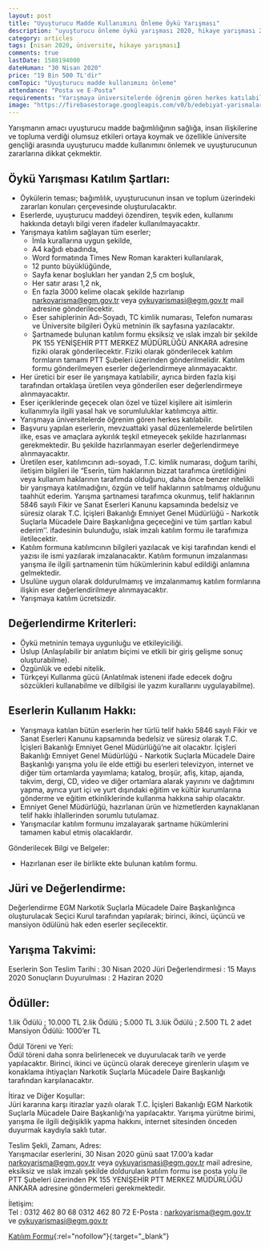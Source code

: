 ```yaml
---
layout: post
title: "Uyuşturucu Madde Kullanımını Önleme Öykü Yarışması"
description: "uyuşturucu önleme öykü yarışması 2020, hikaye yarışması 2020, hikaye yarışmaları, öykü yarışmaları"
category: articles
tags: [nisan 2020, üniversite, hikaye yarışması]
comments: true
lastDate: 1588194000
dateHuman: "30 Nisan 2020"
price: "19 Bin 500 TL'dir"
comTopic: "Uyuşturucu madde kullanımını önleme"
attendance: "Posta ve E-Posta"
requirements: "Yarışmaya üniversitelerde öğrenim gören herkes katılabilir."
image: "https://firebasestorage.googleapis.com/v0/b/edebiyat-yarismalari.appspot.com/o/uyusturucu-madde-kullanimi-onleme-oyku-yarismasi.png?alt=media&token=3211fb38-d42c-41ed-8ebc-087c96fc8d12"
---
```


Yarışmanın amacı uyuşturucu madde bağımlılığının sağlığa, insan ilişkilerine ve topluma verdiği olumsuz etkileri ortaya koymak ve özellikle üniversite gençliği arasında uyuşturucu madde kullanımını önlemek ve uyuşturucunun zararlarına dikkat çekmektir.

## Öykü Yarışması Katılım Şartları:  
- Öykülerin teması; bağımlılık, uyuşturucunun insan ve toplum üzerindeki zararları konuları çerçevesinde oluşturulacaktır.
- Eserlerde, uyuşturucu maddeyi özendiren, teşvik eden, kullanımı hakkında detaylı bilgi veren ifadeler kullanılmayacaktır.
- Yarışmaya katılım sağlayan tüm eserler;
    - İmla kurallarına uygun şekilde,
    - A4 kağıdı ebadında,
    - Word formatında Times New Roman karakteri kullanılarak,
    - 12 punto büyüklüğünde,
    - Sayfa kenar boşlukları her yandan 2,5 cm boşluk,
    - Her satır arası 1,2 nk,
    - En fazla 3000 kelime olacak şekilde hazırlanıp narkoyarisma@egm.gov.tr veya oykuyarismasi@egm.gov.tr mail adresine gönderilecektir.
    - Eser sahiplerinin Adı-Soyadı, TC kimlik numarası, Telefon numarası ve Üniversite bilgileri Öykü metninin ilk sayfasına yazılacaktır.
    - Şartnamede bulunan katılım formu eksiksiz ve ıslak imzalı bir şekilde PK 155 YENİŞEHİR PTT MERKEZ MÜDÜRLÜĞÜ ANKARA adresine fiziki olarak gönderilecektir. Fiziki olarak gönderilecek katılım formların tamamı PTT Şubeleri üzerinden gönderilmelidir. Katılım formu gönderilmeyen eserler değerlendirmeye alınmayacaktır.
- Her üretici bir eser ile yarışmaya katılabilir, ayrıca birden fazla kişi tarafından ortaklaşa üretilen veya gönderilen eser değerlendirmeye alınmayacaktır.
- Eser içeriklerinde geçecek olan özel ve tüzel kişilere ait isimlerin kullanımıyla ilgili yasal hak ve sorumluluklar katılımcıya aittir.
- Yarışmaya üniversitelerde öğrenim gören herkes katılabilir.
- Başvuru yapılan eserlerin, mevzuattaki yasal düzenlemelerde belirtilen ilke, esas ve amaçlara aykırılık teşkil etmeyecek şekilde hazırlanması gerekmektedir. Bu şekilde hazırlanmayan eserler değerlendirmeye alınmayacaktır.
- Üretilen eser, katılımcının adı-soyadı, T.C. kimlik numarası, doğum tarihi, iletişim bilgileri ile “Eserin, tüm haklarının bizzat tarafımca üretildiğini veya kullanım haklarının tarafımda olduğunu, daha önce benzer nitelikli bir yarışmaya katılmadığını, özgün ve telif haklarının satılmamış olduğunu taahhüt ederim. Yarışma şartnamesi tarafımca okunmuş, telif haklarının 5846 sayılı Fikir ve Sanat Eserleri Kanunu kapsamında bedelsiz ve süresiz olarak T.C. İçişleri Bakanlığı Emniyet Genel Müdürlüğü - Narkotik Suçlarla Mücadele Daire Başkanlığına geçeceğini ve tüm şartları kabul ederim’’. ifadesinin bulunduğu, ıslak imzalı katılım formu ile tarafımıza iletilecektir.
- Katılım formuna katılımcının bilgileri yazılacak ve kişi tarafından kendi el yazısı ile ismi yazılarak imzalanacaktır. Katılım formunun imzalanması yarışma ile ilgili şartnamenin tüm hükümlerinin kabul edildiği anlamına gelmektedir.
- Usulüne uygun olarak doldurulmamış ve imzalanmamış katılım formlarına ilişkin eser değerlendirilmeye alınmayacaktır.
- Yarışmaya katılım ücretsizdir.

## Değerlendirme Kriterleri:  
- Öykü metninin temaya uygunluğu ve etkileyiciliği.
- Üslup (Anlaşılabilir bir anlatım biçimi ve etkili bir giriş gelişme sonuç oluşturabilme).
- Özgünlük ve edebi nitelik.
- Türkçeyi Kullanma gücü (Anlatılmak isteneni ifade edecek doğru sözcükleri kullanabilme ve dilbilgisi ile yazım kurallarını uygulayabilme).

## Eserlerin Kullanım Hakkı:  
- Yarışmaya katılan bütün eserlerin her türlü telif hakkı 5846 sayılı Fikir ve Sanat Eserleri Kanunu kapsamında bedelsiz ve süresiz olarak T.C. İçişleri Bakanlığı Emniyet Genel Müdürlüğü’ne ait olacaktır. İçişleri Bakanlığı Emniyet Genel Müdürlüğü - Narkotik Suçlarla Mücadele Daire Başkanlığı yarışma yolu ile elde ettiği bu eserleri televizyon, internet ve diğer tüm ortamlarda yayımlama; katalog, broşür, afiş, kitap, ajanda, takvim, dergi, CD, video ve diğer ortamlara alarak yayınını ve dağıtımını yapma, ayrıca yurt içi ve yurt dışındaki eğitim ve kültür kurumlarına gönderme ve eğitim etkinliklerinde kullanma hakkına sahip olacaktır.
- Emniyet Genel Müdürlüğü, hazırlanan ürün ve hizmetlerden kaynaklanan telif hakkı ihlallerinden sorumlu tutulamaz.
- Yarışmacılar katılım formunu imzalayarak şartname hükümlerini tamamen kabul etmiş olacaklardır.

Gönderilecek Bilgi ve Belgeler:  
- Hazırlanan eser ile birlikte ekte bulunan katılım formu.

## Jüri ve Değerlendirme:  
Değerlendirme EGM Narkotik Suçlarla Mücadele Daire Başkanlığınca oluşturulacak Seçici Kurul tarafından yapılarak; birinci, ikinci, üçüncü ve mansiyon ödülünü hak eden eserler seçilecektir.

## Yarışma Takvimi:  
Eserlerin Son Teslim Tarihi : 30 Nisan 2020
Jüri Değerlendirmesi : 15 Mayıs 2020
Sonuçların Duyurulması : 2 Haziran 2020

## Ödüller:  
1.lik Ödülü ; 10.000 TL
2.lik Ödülü ; 5.000 TL
3.lük Ödülü ; 2.500 TL
2 adet Mansiyon Ödülü: 1000’er TL

Ödül Töreni ve Yeri:  
Ödül töreni daha sonra belirlenecek ve duyurulacak tarih ve yerde yapılacaktır. Birinci, ikinci ve üçüncü olarak dereceye girenlerin ulaşım ve konaklama ihtiyaçları Narkotik Suçlarla Mücadele Daire Başkanlığı tarafından karşılanacaktır.

İtiraz ve Diğer Koşullar:  
Jüri kararına karşı itirazlar yazılı olarak T.C. İçişleri Bakanlığı EGM Narkotik Suçlarla Mücadele Daire Başkanlığı’na yapılacaktır.
Yarışma yürütme birimi, yarışma ile ilgili değişiklik yapma hakkını, internet sitesinden önceden duyurmak kaydıyla saklı tutar.

Teslim Şekli, Zamanı, Adres:  
Yarışmacılar eserlerini, 30 Nisan 2020 günü saat 17.00’a kadar narkoyarisma@egm.gov.tr veya oykuyarismasi@egm.gov.tr mail adresine, eksiksiz
ve ıslak imzalı şekilde doldurulan katılım formu ise posta yolu ile PTT Şubeleri üzerinden PK 155 YENİŞEHİR PTT MERKEZ MÜDÜRLÜĞÜ ANKARA adresine
göndermeleri gerekmektedir.

İletişim:  
Tel : 0312 462 80 68
      0312 462 80 72
E-Posta : narkoyarisma@egm.gov.tr ve oykuyarismasi@egm.gov.tr

[Katılım Formu](https://firebasestorage.googleapis.com/v0/b/edebiyat-yarismalari.appspot.com/o/uyusturucu-madde-kullanimi-onleme-oyku-yarismasi-katilim-formu.pdf?alt=media&token=be7fcf23-e1d5-444a-9401-9ca9db105f1a){:rel="nofollow"}{:target="_blank"}